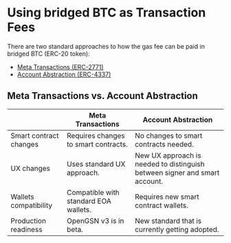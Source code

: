 # Using bridged BTC as Transaction Fees

There are two standard approaches to how the gas fee can be paid in bridged BTC (ERC-20 token):

- [Meta Transactions (ERC-2771)](meta-transactions)
- [Account Abstraction (ERC-4337)](account-abstraction)

## Meta Transactions vs. Account Abstraction

|                        | Meta Transactions                     | Account Abstraction                                                     |
| ---------------------- | ------------------------------------- | ----------------------------------------------------------------------- |
| Smart contract changes | Requires changes to smart contracts.  | No changes to smart contracts needed.                                   |
| UX changes             | Uses standard UX approach.            | New UX approach is needed to distinguish between signer and smart account. |
| Wallets compatibility  | Compatible with standard EOA wallets. | Requires new smart contract wallets.                                    |
| Production readiness               | OpenGSN v3 is in beta.                 | New standard that is currently getting adopted.                             |
